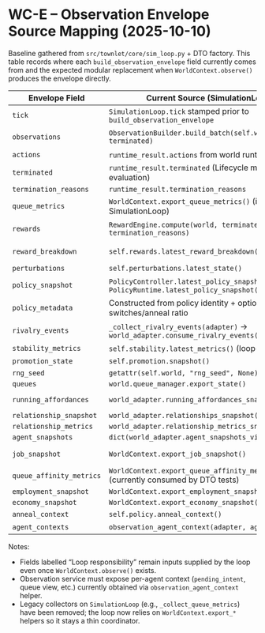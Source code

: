 # WC-E – Observation Envelope Source Mapping (2025-10-10)

Baseline gathered from `src/townlet/core/sim_loop.py` + DTO factory. This table records where each `build_observation_envelope` field currently comes from and the expected modular replacement when `WorldContext.observe()` produces the envelope directly.

| Envelope Field | Current Source (SimulationLoop) | Target Source inside `WorldContext` |
| --- | --- | --- |
| `tick` | `SimulationLoop.tick` stamped prior to `build_observation_envelope` | `WorldContext.state.tick` |
| `observations` | `ObservationBuilder.build_batch(self.world_adapter, terminated)` | Observation service wired to `WorldContext` (builder/view over `WorldState` + DTO agent contexts) |
| `actions` | `runtime_result.actions` from world runtime tick | `WorldContext.tick` return payload |
| `terminated` | `runtime_result.terminated` (Lifecycle manager evaluation) | `WorldContext.tick` (already computing via lifecycle service) |
| `termination_reasons` | `runtime_result.termination_reasons` | `WorldContext.tick` |
| `queue_metrics` | `WorldContext.export_queue_metrics()` (invoked by SimulationLoop) | Direct call on `WorldContext.queue_manager.metrics()` |
| `rewards` | `RewardEngine.compute(world, terminated, termination_reasons)` | Remains loop concern (policy reward engine) – pass in when requesting envelope |
| `reward_breakdown` | `self.rewards.latest_reward_breakdown()` | Loop-supplied until rewards move into modular service |
| `perturbations` | `self.perturbations.latest_state()` | `WorldContext.perturbation_service.latest_state()` |
| `policy_snapshot` | `PolicyController.latest_policy_snapshot()` / `PolicyRuntime.latest_policy_snapshot()` | Loop/policy responsibility (context consumes as input) |
| `policy_metadata` | Constructed from policy identity + option switches/anneal ratio | Loop responsibility (no world dependency) |
| `rivalry_events` | `_collect_rivalry_events(adapter)` → `world_adapter.consume_rivalry_events()` | `WorldContext.relationships` / ledger provides events via dispatcher |
| `stability_metrics` | `self.stability.latest_metrics()` (loop-owned) | Loop responsibility |
| `promotion_state` | `self.promotion.snapshot()` | Loop responsibility |
| `rng_seed` | `getattr(self.world, "rng_seed", None)` | `WorldContext.state.rng_seed` |
| `queues` | `world.queue_manager.export_state()` | `WorldContext.queue_manager.export_state()` |
| `running_affordances` | `world_adapter.running_affordances_snapshot()` | `WorldContext.affordance_service.runtime_snapshot()` (or similar helper) |
| `relationship_snapshot` | `world_adapter.relationships_snapshot()` | `WorldContext.relationships.snapshot()` |
| `relationship_metrics` | `world_adapter.relationship_metrics_snapshot()` | `WorldContext.relationships.metrics_snapshot()` |
| `agent_snapshots` | `dict(world_adapter.agent_snapshots_view())` | `WorldContext.state.agent_snapshots_view()` |
| `job_snapshot` | `WorldContext.export_job_snapshot()` | Helper inside context using employment runtime/service |
| `queue_affinity_metrics` | `WorldContext.export_queue_affinity_metrics()` (currently consumed by DTO tests) | `WorldContext.queue_manager.performance_metrics()` |
| `employment_snapshot` | `WorldContext.export_employment_snapshot()` | `WorldContext.employment_service.snapshot()` |
| `economy_snapshot` | `WorldContext.export_economy_snapshot()` | `WorldContext.economy_service.snapshot()` |
| `anneal_context` | `self.policy.anneal_context()` | Loop responsibility (policy-specific) |
| `agent_contexts` | `observation_agent_context(adapter, agent)` | Observation service / DTO builder inside context |

Notes:
- Fields labelled “Loop responsibility” remain inputs supplied by the loop even once `WorldContext.observe()` exists.
- Observation service must expose per-agent context (`pending_intent`, queue view, etc.) currently obtained via `observation_agent_context` helper.
- Legacy collectors on `SimulationLoop` (e.g., `_collect_queue_metrics`) have been removed; the loop now relies on `WorldContext.export_*` helpers so it stays a thin coordinator.
